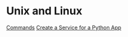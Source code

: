 
# Unix and Linux


[Commands](/OpenSourceCloud/unix-linux/commands) 
[Create a Service for a Python App](/OpenSourceCloud/unix-linux/service) 


